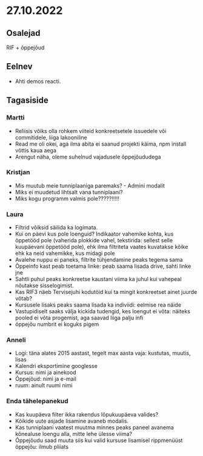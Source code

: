 # 27.10.2022
 
## Osalejad 
RIF + õppejõud

## Eelnev
* Ahti demos reacti.

## Tagasiside
### Martti
* Reliisis võiks olla rohkem viiteid konkreetsetele issuedele või commitidele, liiga lakooniline
* Read me oli okei, aga ilma abita ei saanud projekti käima, npm install võttis kaua aega
* Arengut näha, oleme suhelnud vajadusele õppejõududega

### Kristjan
* Mis muutub meie tunniplaaniga paremaks? - Admini modalit
* Miks ei muudetud lihtsalt vana tunniplaani?
* Miks kogu programm valmis pole?????!!!!!

### Laura
* Filtrid võiksid säilida ka logimata.
* Kui on päevi kus pole loenguid? Indikaator vahemike kohta, kus õppetööd pole 
  (vaherida plokkide vahel, tekstirida: sellest selle kuupäevani õppetööd pole), ehk ilma filtriteta vaates kuvatakse kõike ehk ka neid vahemikke, kus midagi pole
* Avalehe nuppu ei paneks, filtrite tühjendamine peaks tegema sama
* Õppeinfo kast peab toetama linke: peab saama lisada drive, sahti linke jne
* Sahtli puhul peaks konkreetse kaustani viima ka juhul kui vahepeal nõutakse sisselogimist.
* Kas RIF3 näeb Tervisejuhi kodutöid kui ta mingit konkreetset ainet juurde võtab?
* Kursusele lisaks peaks saama lisada ka indiviidi: eelmise rea näide
* Vastupidiselt saaks välja kickida tudengid, kes loengut ei võta: näiteks pooled ei võta progemist, aga saavad liiga palju infi
* õppejõu numbrit ei koguks pigem

### Anneli
* Logi: täna alates 2015 aastast, tegelt max aasta vaja: kustutas, muutis, lisas
* Kalendri eksportimine googlesse
* Kursus: nimi ja ainekood
* Õppejõud: nimi ja e-mail
* ruum: ainult ruumi nimi

### Enda tähelepanekud
* Kas kuupäeva filter ikka rakendus lõpukuupäeva valides?
* Kõikide uute asjade lisamine avaneb modalis.
* Kas tunniplaani vaatest muutma minnes peaks paneel avanema kõnealuse loengu alla, mitte lehe ülesse viima?
* Õppejõudu saad muuta siis kui valid kursuse lisamisel rippmenüüst õppejõu: ilmub pliiats
